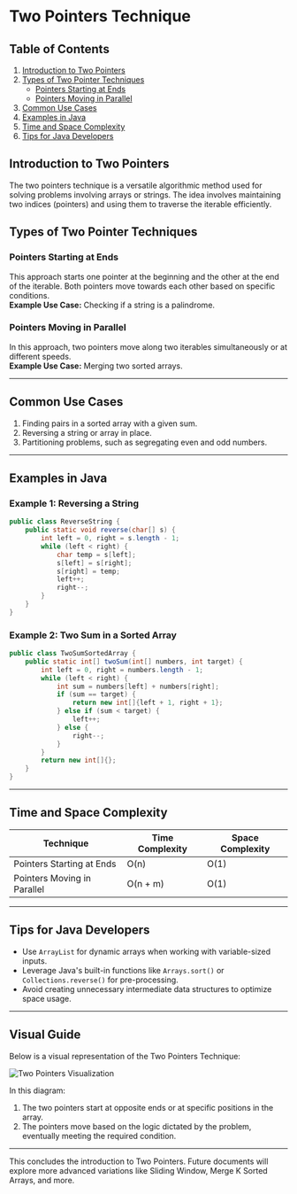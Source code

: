 
# Two Pointers Technique

## Table of Contents  
1. [Introduction to Two Pointers](#introduction-to-two-pointers)  
2. [Types of Two Pointer Techniques](#types-of-two-pointer-techniques)  
   - [Pointers Starting at Ends](#pointers-starting-at-ends)  
   - [Pointers Moving in Parallel](#pointers-moving-in-parallel)  
3. [Common Use Cases](#common-use-cases)  
4. [Examples in Java](#examples-in-java)  
5. [Time and Space Complexity](#time-and-space-complexity)  
6. [Tips for Java Developers](#tips-for-java-developers)  

## Introduction to Two Pointers  
The two pointers technique is a versatile algorithmic method used for solving problems involving arrays or strings. The idea involves maintaining two indices (pointers) and using them to traverse the iterable efficiently.

## Types of Two Pointer Techniques  

### Pointers Starting at Ends  
This approach starts one pointer at the beginning and the other at the end of the iterable. Both pointers move towards each other based on specific conditions.  
**Example Use Case:** Checking if a string is a palindrome.  

### Pointers Moving in Parallel  
In this approach, two pointers move along two iterables simultaneously or at different speeds.  
**Example Use Case:** Merging two sorted arrays.

---

## Common Use Cases  
1. Finding pairs in a sorted array with a given sum.  
2. Reversing a string or array in place.  
3. Partitioning problems, such as segregating even and odd numbers.  

---

## Examples in Java  

### Example 1: Reversing a String  
```java
public class ReverseString {
    public static void reverse(char[] s) {
        int left = 0, right = s.length - 1;
        while (left < right) {
            char temp = s[left];
            s[left] = s[right];
            s[right] = temp;
            left++;
            right--;
        }
    }
}
```

### Example 2: Two Sum in a Sorted Array  
```java
public class TwoSumSortedArray {
    public static int[] twoSum(int[] numbers, int target) {
        int left = 0, right = numbers.length - 1;
        while (left < right) {
            int sum = numbers[left] + numbers[right];
            if (sum == target) {
                return new int[]{left + 1, right + 1};
            } else if (sum < target) {
                left++;
            } else {
                right--;
            }
        }
        return new int[]{};
    }
}
```

---

## Time and Space Complexity  

| **Technique**              | **Time Complexity** | **Space Complexity** |  
|----------------------------|---------------------|-----------------------|  
| Pointers Starting at Ends  | O(n)               | O(1)                 |  
| Pointers Moving in Parallel| O(n + m)           | O(1)                 |  

---

## Tips for Java Developers  
- Use `ArrayList` for dynamic arrays when working with variable-sized inputs.  
- Leverage Java's built-in functions like `Arrays.sort()` or `Collections.reverse()` for pre-processing.  
- Avoid creating unnecessary intermediate data structures to optimize space usage.  

---

## Visual Guide  

Below is a visual representation of the Two Pointers Technique:

![Two Pointers Visualization](two_pointers_diagram.png)

In this diagram:  
1. The two pointers start at opposite ends or at specific positions in the array.  
2. The pointers move based on the logic dictated by the problem, eventually meeting the required condition.  

---

This concludes the introduction to Two Pointers. Future documents will explore more advanced variations like Sliding Window, Merge K Sorted Arrays, and more.
